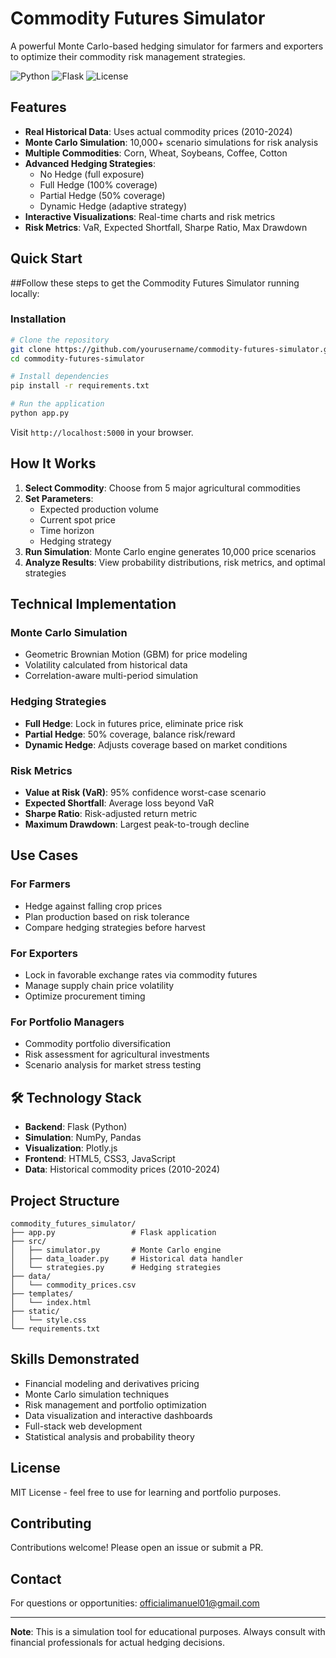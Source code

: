 #  Commodity Futures Simulator

A powerful Monte Carlo-based hedging simulator for farmers and exporters to optimize their commodity risk management strategies.

![Python](https://img.shields.io/badge/python-3.8+-blue.svg)
![Flask](https://img.shields.io/badge/flask-2.0+-green.svg)
![License](https://img.shields.io/badge/license-MIT-blue.svg)

##  Features

- **Real Historical Data**: Uses actual commodity prices (2010-2024)
- **Monte Carlo Simulation**: 10,000+ scenario simulations for risk analysis
- **Multiple Commodities**: Corn, Wheat, Soybeans, Coffee, Cotton
- **Advanced Hedging Strategies**: 
  - No Hedge (full exposure)
  - Full Hedge (100% coverage)
  - Partial Hedge (50% coverage)
  - Dynamic Hedge (adaptive strategy)
- **Interactive Visualizations**: Real-time charts and risk metrics
- **Risk Metrics**: VaR, Expected Shortfall, Sharpe Ratio, Max Drawdown

##  Quick Start
##Follow these steps to get the Commodity Futures Simulator running locally:

### Installation

```bash
# Clone the repository
git clone https://github.com/yourusername/commodity-futures-simulator.git
cd commodity-futures-simulator

# Install dependencies
pip install -r requirements.txt

# Run the application
python app.py
```

Visit `http://localhost:5000` in your browser.

##  How It Works

1. **Select Commodity**: Choose from 5 major agricultural commodities
2. **Set Parameters**: 
   - Expected production volume
   - Current spot price
   - Time horizon
   - Hedging strategy
3. **Run Simulation**: Monte Carlo engine generates 10,000 price scenarios
4. **Analyze Results**: View probability distributions, risk metrics, and optimal strategies

##  Technical Implementation

### Monte Carlo Simulation
- Geometric Brownian Motion (GBM) for price modeling
- Volatility calculated from historical data
- Correlation-aware multi-period simulation

### Hedging Strategies
- **Full Hedge**: Lock in futures price, eliminate price risk
- **Partial Hedge**: 50% coverage, balance risk/reward
- **Dynamic Hedge**: Adjusts coverage based on market conditions

### Risk Metrics
- **Value at Risk (VaR)**: 95% confidence worst-case scenario
- **Expected Shortfall**: Average loss beyond VaR
- **Sharpe Ratio**: Risk-adjusted return metric
- **Maximum Drawdown**: Largest peak-to-trough decline

##  Use Cases

### For Farmers
- Hedge against falling crop prices
- Plan production based on risk tolerance
- Compare hedging strategies before harvest

### For Exporters
- Lock in favorable exchange rates via commodity futures
- Manage supply chain price volatility
- Optimize procurement timing

### For Portfolio Managers
- Commodity portfolio diversification
- Risk assessment for agricultural investments
- Scenario analysis for market stress testing

## 🛠️ Technology Stack

- **Backend**: Flask (Python)
- **Simulation**: NumPy, Pandas
- **Visualization**: Plotly.js
- **Frontend**: HTML5, CSS3, JavaScript
- **Data**: Historical commodity prices (2010-2024)

##  Project Structure

```
commodity_futures_simulator/
├── app.py                 # Flask application
├── src/
│   ├── simulator.py       # Monte Carlo engine
│   ├── data_loader.py     # Historical data handler
│   └── strategies.py      # Hedging strategies
├── data/
│   └── commodity_prices.csv
├── templates/
│   └── index.html
├── static/
│   └── style.css
└── requirements.txt
```

##  Skills Demonstrated

- Financial modeling and derivatives pricing
- Monte Carlo simulation techniques
- Risk management and portfolio optimization
- Data visualization and interactive dashboards
- Full-stack web development
- Statistical analysis and probability theory

##  License

MIT License - feel free to use for learning and portfolio purposes.

##  Contributing

Contributions welcome! Please open an issue or submit a PR.

##  Contact

For questions or opportunities: officialimanuel01@gmail.com

---

**Note**: This is a simulation tool for educational purposes. Always consult with financial professionals for actual hedging decisions.

